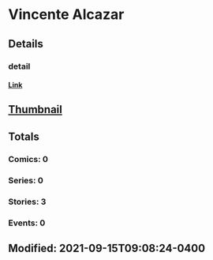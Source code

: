 # Vincente  Alcazar 
## Details
### detail
#### [Link](http://marvel.com/comics/creators/13203/vincente_alcazar?utm_campaign=apiRef&utm_source=225578a89fc76f3d20fbffda5d17a88d)
## [Thumbnail](http://i.annihil.us/u/prod/marvel/i/mg/b/40/image_not_available.jpg)
## Totals
### Comics: 0
### Series: 0
### Stories: 3
### Events: 0
## Modified: 2021-09-15T09:08:24-0400